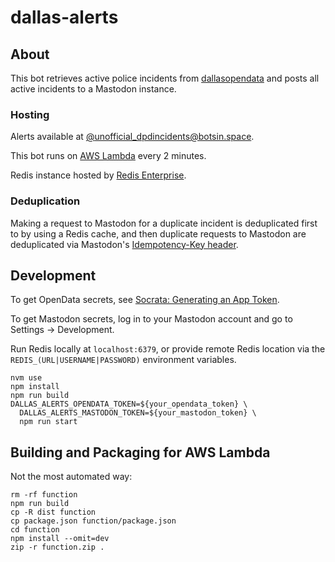 # dallas-alerts

## About
This bot retrieves active police incidents from [dallasopendata](https://www.dallasopendata.com/Public-Safety/Dallas-Police-Active-Calls/9fxf-t2tr) and posts all active incidents to a Mastodon instance.

### Hosting
Alerts available at [@unofficial_dpdincidents@botsin.space](https://botsin.space/@unofficial_dpdincidents).

This bot runs on [AWS Lambda](https://aws.amazon.com/lambda/) every 2 minutes.

Redis instance hosted by [Redis Enterprise](https://redis.com/redis-enterprise-cloud/overview/).

### Deduplication
Making a request to Mastodon for a duplicate incident is deduplicated first to by using a Redis cache, and then duplicate requests to Mastodon are deduplicated via Mastodon's [Idempotency-Key header](https://docs.joinmastodon.org/methods/statuses/#headers).

## Development
To get OpenData secrets, see [Socrata: Generating an App Token](https://support.socrata.com/hc/en-us/articles/210138558-Generating-an-App-Token).

To get Mastodon secrets, log in to your Mastodon account and go to Settings -> Development.

Run Redis locally at `localhost:6379`, or provide remote Redis location via the `REDIS_(URL|USERNAME|PASSWORD)` environment variables.

```
nvm use
npm install
npm run build
DALLAS_ALERTS_OPENDATA_TOKEN=${your_opendata_token} \
  DALLAS_ALERTS_MASTODON_TOKEN=${your_mastodon_token} \
  npm run start
```

## Building and Packaging for AWS Lambda
Not the most automated way:
```
rm -rf function
npm run build
cp -R dist function
cp package.json function/package.json
cd function
npm install --omit=dev
zip -r function.zip .
```
